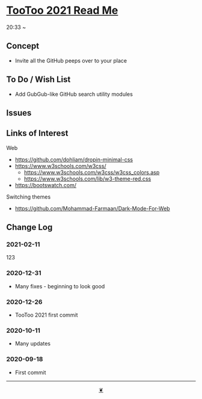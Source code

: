 # [TooToo 2021 Read Me]( ./index.html#README.md )

<!--
<div style=height:300px;overflow:hidden;width:100%;resize:both; ><iframe src=https://pushme-pullyou.github.io/lib/style/style-sample-tags.html height=100% width=100% ></iframe></div>
_/lib/style_

### Full Screen: [/lib/style]( https://pushme-pullyou.github.io/lib/style/ )
-->

20:33 ~  

## Concept

* Invite all the GitHub peeps over to your place

## To Do / Wish List

* Add GubGub-like GitHub search utility modules

## Issues


## Links of Interest



Web

* https://github.com/dohliam/dropin-minimal-css
* https://www.w3schools.com/w3css/
    * https://www.w3schools.com/w3css/w3css_colors.asp
    * https://www.w3schools.com/lib/w3-theme-red.css
* https://bootswatch.com/

Switching themes

* https://github.com/Mohammad-Farmaan/Dark-Mode-For-Web


## Change Log


### 2021-02-11

123

### 2020-12-31

* Many fixes - beginning to look good

### 2020-12-26

* TooToo 2021 first commit

### 2020-10-11

* Many updates

### 2020-09-18

* First commit


***

<center><a href=javascript:window.scrollTo(0,0); class=aDingbat > ❦ </a></center>

